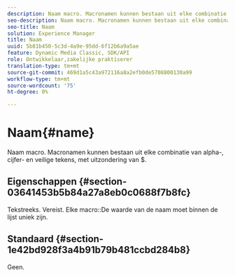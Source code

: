 ```yaml
---
description: Naam macro. Macronamen kunnen bestaan uit elke combinatie van alpha-, cijfer- en veilige tekens, met uitzondering van $.
seo-description: Naam macro. Macronamen kunnen bestaan uit elke combinatie van alpha-, cijfer- en veilige tekens, met uitzondering van $.
seo-title: Naam
solution: Experience Manager
title: Naam
uuid: 5b81b450-5c3d-4a9e-95dd-6f12b6a9a5ae
feature: Dynamic Media Classic, SDK/API
role: Ontwikkelaar,zakelijke praktiserer
translation-type: tm+mt
source-git-commit: 469d1a5c43a972116a8a2efb0de5708800130a99
workflow-type: tm+mt
source-wordcount: '75'
ht-degree: 0%

---
```



# Naam{#name}

Naam macro. Macronamen kunnen bestaan uit elke combinatie van alpha-, cijfer- en veilige tekens, met uitzondering van $.

## Eigenschappen {#section-03641453b5b84a27a8eb0c0688f7b8fc}

Tekstreeks. Vereist. Elke macro::De waarde van de naam moet binnen de lijst uniek zijn.

## Standaard {#section-1e42bd928f3a4b91b79b481ccbd284b8}

Geen.
